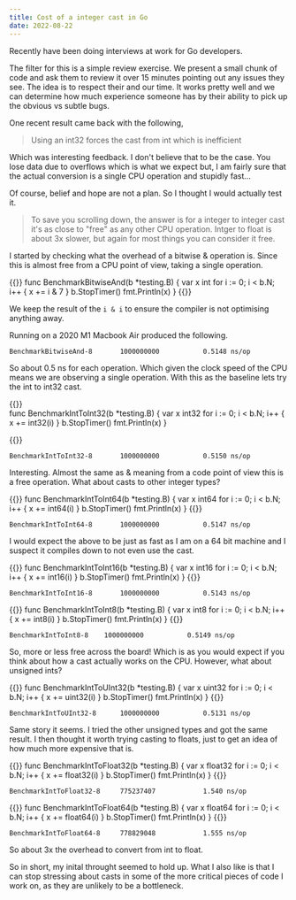 ```yaml
---
title: Cost of a integer cast in Go
date: 2022-08-22
---
```



Recently have been doing interviews at work for Go developers.

The filter for this is a simple review exercise. We present a small chunk of code and ask them to review it over 15 minutes pointing out any issues they see. The idea is to respect their and our time. It works pretty well and we can determine how much experience someone has by their ability to pick up the obvious vs subtle bugs.

One recent result came back with the following,

> Using an int32 forces the cast from int which is inefficient

Which was interesting feedback. I don't believe that to be the case. You lose data due to overflows which is what we expect but, I am fairly sure that the actual conversion is a single CPU operation and stupidly fast...

Of course, belief and hope are not a plan. So I thought I would actually test it.

> To save you scrolling down, the answer is for a integer to integer cast it's as close to "free" as any other CPU operation. Intger to float is about 3x slower, but again for most things you can consider it free.

I started by checking what the overhead of a bitwise & operation is. Since this is almost free from a CPU point of view, taking a single operation. 

{{<highlight go>}}
func BenchmarkBitwiseAnd(b *testing.B) {
	var x int
	for i := 0; i < b.N; i++ {
		x += i & 7
	}
	b.StopTimer() 
	fmt.Println(x)
}
{{</highlight>}}

We keep the result of the `i & i` to ensure the compiler is not optimising anything away.

Running on a 2020 M1 Macbook Air produced the following.

```
BenchmarkBitwiseAnd-8   	1000000000	         0.5148 ns/op
```

So about 0.5 ns for each operation. Which given the clock speed of the CPU means we are observing a single operation. With this as the baseline lets try the int to int32 cast.

{{<highlight go>}}	
func BenchmarkIntToInt32(b *testing.B) {
	var x int32
	for i := 0; i < b.N; i++ {
		x += int32(i)
	}
	b.StopTimer() 
	fmt.Println(x)
}

{{</highlight>}}

```
BenchmarkIntToInt32-8   	1000000000	         0.5150 ns/op
```

Interesting. Almost the same as & meaning from a code point of view this is a free operation. What about casts to other integer types?

{{<highlight go>}}
func BenchmarkIntToInt64(b *testing.B) {
	var x int64
	for i := 0; i < b.N; i++ {
		x += int64(i)
	}
	b.StopTimer() 
	fmt.Println(x)
}
{{</highlight>}}

```
BenchmarkIntToInt64-8   	1000000000	         0.5147 ns/op
```

I would expect the above to be just as fast as I am on a 64 bit machine and I suspect it compiles down to not even use the cast.


{{<highlight go>}}
func BenchmarkIntToInt16(b *testing.B) {
	var x int16
	for i := 0; i < b.N; i++ {
		x += int16(i)
	}
	b.StopTimer() 
	fmt.Println(x)
}
{{</highlight>}}

```
BenchmarkIntToInt16-8   	1000000000	         0.5143 ns/op
```

{{<highlight go>}}
func BenchmarkIntToInt8(b *testing.B) {
	var x int8
	for i := 0; i < b.N; i++ {
		x += int8(i)
	}
	b.StopTimer() 
	fmt.Println(x)
}
{{</highlight>}}


```
BenchmarkIntToInt8-8   	1000000000	         0.5149 ns/op
```

So, more or less free across the board! Which is as you would expect if you think about how a cast actually works on the CPU. However, what about unsigned ints?

{{<highlight go>}}
func BenchmarkIntToUInt32(b *testing.B) {
	var x uint32
	for i := 0; i < b.N; i++ {
		x += uint32(i)
	}
	b.StopTimer() 
	fmt.Println(x)
}
{{</highlight>}}

```
BenchmarkIntToUInt32-8   	1000000000	         0.5131 ns/op
```

Same story it seems. I tried the other unsigned types and got the same result. I then thought it worth trying casting to floats, just to get an idea of how much more expensive that is.

{{<highlight go>}}
func BenchmarkIntToFloat32(b *testing.B) {
	var x float32
	for i := 0; i < b.N; i++ {
		x += float32(i)
	}
	b.StopTimer() 
	fmt.Println(x)
}
{{</highlight>}}

```
BenchmarkIntToFloat32-8   	775237407	         1.540 ns/op
```

{{<highlight go>}}
func BenchmarkIntToFloat64(b *testing.B) {
	var x float64
	for i := 0; i < b.N; i++ {
		x += float64(i)
	}
	b.StopTimer() 
	fmt.Println(x)
}
{{</highlight>}}

```
BenchmarkIntToFloat64-8   	778829048	         1.555 ns/op
```

So about 3x the overhead to convert from int to float.

So in short, my inital throught seemed to hold up. What I also like is that I can stop stressing about casts in some of the more critical pieces of code I work on, as they are unlikely to be a bottleneck.

